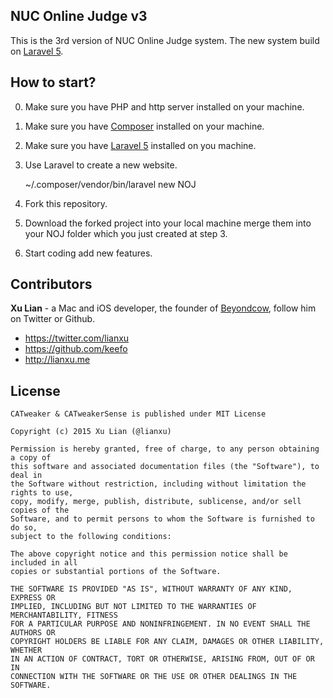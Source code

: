 ## NUC Online Judge v3

This is the 3rd version of NUC Online Judge system. The new system build on [Laravel 5](http://laravel.com/).

## How to start?

0. Make sure you have PHP and http server installed on your machine.
1. Make sure you have [Composer](https://getcomposer.org/doc/00-intro.md) installed on your machine.
2. Make sure you have [Laravel 5](http://laravel.com/docs/master) installed on you machine.
3. Use Laravel to create a new website. 

	~/.composer/vendor/bin/laravel new NOJ

4. Fork this repository.
5. Download the forked project into your local machine merge them into your NOJ folder which you just created at step 3.
6. Start coding add new features.

## Contributors

**Xu Lian** - a Mac and iOS developer, the founder of  [Beyondcow](https://www.beyondcow.com), follow him on Twitter or Github.

- <https://twitter.com/lianxu>
- <https://github.com/keefo>
- <http://lianxu.me>

## License

    CATweaker & CATweakerSense is published under MIT License

    Copyright (c) 2015 Xu Lian (@lianxu)

    Permission is hereby granted, free of charge, to any person obtaining a copy of
    this software and associated documentation files (the "Software"), to deal in
    the Software without restriction, including without limitation the rights to use,
    copy, modify, merge, publish, distribute, sublicense, and/or sell copies of the
    Software, and to permit persons to whom the Software is furnished to do so,
    subject to the following conditions:

    The above copyright notice and this permission notice shall be included in all
    copies or substantial portions of the Software.

    THE SOFTWARE IS PROVIDED "AS IS", WITHOUT WARRANTY OF ANY KIND, EXPRESS OR
    IMPLIED, INCLUDING BUT NOT LIMITED TO THE WARRANTIES OF MERCHANTABILITY, FITNESS
    FOR A PARTICULAR PURPOSE AND NONINFRINGEMENT. IN NO EVENT SHALL THE AUTHORS OR
    COPYRIGHT HOLDERS BE LIABLE FOR ANY CLAIM, DAMAGES OR OTHER LIABILITY, WHETHER
    IN AN ACTION OF CONTRACT, TORT OR OTHERWISE, ARISING FROM, OUT OF OR IN
    CONNECTION WITH THE SOFTWARE OR THE USE OR OTHER DEALINGS IN THE SOFTWARE.

